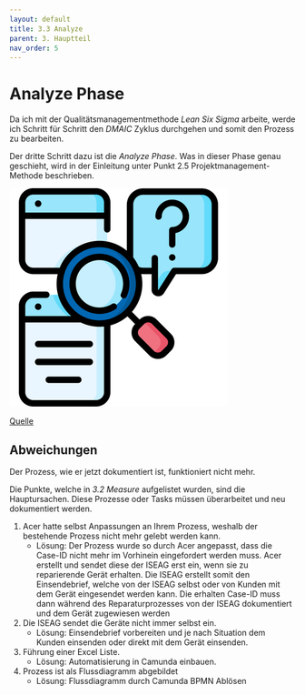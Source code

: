 ```yaml
---
layout: default
title: 3.3 Analyze
parent: 3. Hauptteil
nav_order: 5
---
```

# Analyze Phase

Da ich mit der Qualitätsmanagementmethode *Lean Six Sigma* arbeite, werde ich Schritt für Schritt den *DMAIC* Zyklus durchgehen und somit den Prozess zu bearbeiten. 

Der dritte Schritt dazu ist die *Analyze Phase*. Was in dieser Phase genau geschieht, wird in der Einleitung unter Punkt 2.5 Projektmanagement-Methode beschrieben.

![Analyze](../../ressources/bilder/rsz_evaluation.png)

[Quelle](../Quellenverzeichnis/index.md#analyze)




## Abweichungen

Der Prozess, wie er jetzt dokumentiert ist, funktioniert nicht mehr. 

Die Punkte, welche in *3.2 Measure* aufgelistet wurden, sind die Hauptursachen. Diese Prozesse oder Tasks müssen überarbeitet und neu dokumentiert werden.

1. Acer hatte selbst Anpassungen an Ihrem Prozess, weshalb der bestehende Prozess nicht mehr gelebt werden kann.
	- Lösung:
	  Der Prozess wurde so durch Acer angepasst, dass die Case-ID nicht mehr im Vorhinein eingefordert werden muss. Acer erstellt und sendet diese der ISEAG erst ein, wenn sie zu reparierende Gerät erhalten. Die ISEAG erstellt somit den Einsendebrief, welche von der ISEAG selbst oder von Kunden mit dem Gerät eingesendet werden kann. Die erhalten Case-ID muss dann während des Reparaturprozesses von der ISEAG dokumentiert und dem Gerät zugewiesen werden
2. Die ISEAG sendet die Geräte nicht immer selbst ein.
	- Lösung:
	  Einsendebrief vorbereiten und je nach Situation dem Kunden einsenden oder direkt mit dem Gerät einsenden.
3. Führung einer Excel Liste.
	- Lösung:
	  Automatisierung in Camunda einbauen.
4. Prozess ist als Flussdiagramm abgebildet
	- Lösung:
	  Flussdiagramm durch Camunda BPMN Ablösen